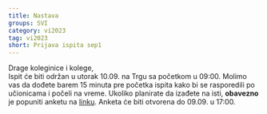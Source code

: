 ```yaml
---
title: Nastava
groups: SVI
category: vi2023
tag: vi2023
short: Prijava ispita sep1
---
```


Drage koleginice i kolege,  
Ispit će biti održan u utorak 10.09. na Trgu sa početkom u 09:00. Molimo vas da dođete barem 15 minuta pre početka ispita kako bi se rasporedili po učionicama i počeli na vreme.
Ukoliko planirate da izađete na isti, **obavezno** je popuniti anketu na [linku](https://forms.gle/3o5RiTgzQK4asC1U8). Anketa će biti otvorena do 09.09. u 17:00.  

